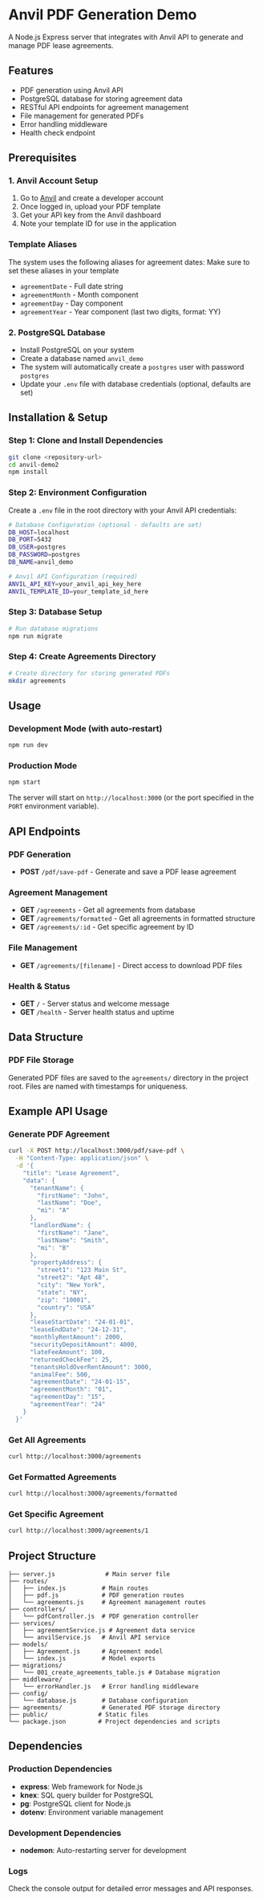 # Anvil PDF Generation Demo

A Node.js Express server that integrates with Anvil API to generate and manage PDF lease agreements.

## Features

- PDF generation using Anvil API
- PostgreSQL database for storing agreement data
- RESTful API endpoints for agreement management
- File management for generated PDFs
- Error handling middleware
- Health check endpoint

## Prerequisites

### 1. Anvil Account Setup

1. Go to [Anvil](https://www.useanvil.com/) and create a developer account
2. Once logged in, upload your PDF template
3. Get your API key from the Anvil dashboard
4. Note your template ID for use in the application

### Template Aliases
The system uses the following aliases for agreement dates:
Make sure to set these aliases in your template
- `agreementDate` - Full date string
- `agreementMonth` - Month component
- `agreementDay` - Day component  
- `agreementYear` - Year component (last two digits, format: YY)

### 2. PostgreSQL Database

- Install PostgreSQL on your system
- Create a database named `anvil_demo`
- The system will automatically create a `postgres` user with password `postgres`
- Update your `.env` file with database credentials (optional, defaults are set)

## Installation & Setup

### Step 1: Clone and Install Dependencies
```bash
git clone <repository-url>
cd anvil-demo2
npm install
```

### Step 2: Environment Configuration
Create a `.env` file in the root directory with your Anvil API credentials:
```bash
# Database Configuration (optional - defaults are set)
DB_HOST=localhost
DB_PORT=5432
DB_USER=postgres
DB_PASSWORD=postgres
DB_NAME=anvil_demo

# Anvil API Configuration (required)
ANVIL_API_KEY=your_anvil_api_key_here
ANVIL_TEMPLATE_ID=your_template_id_here
```

### Step 3: Database Setup
```bash
# Run database migrations
npm run migrate
```

### Step 4: Create Agreements Directory
```bash
# Create directory for storing generated PDFs
mkdir agreements
```

## Usage

### Development Mode (with auto-restart)
```bash
npm run dev
```

### Production Mode
```bash
npm start
```

The server will start on `http://localhost:3000` (or the port specified in the `PORT` environment variable).

## API Endpoints

### PDF Generation
- **POST** `/pdf/save-pdf` - Generate and save a PDF lease agreement

### Agreement Management
- **GET** `/agreements` - Get all agreements from database
- **GET** `/agreements/formatted` - Get all agreements in formatted structure
- **GET** `/agreements/:id` - Get specific agreement by ID

### File Management
- **GET** `/agreements/[filename]` - Direct access to download PDF files

### Health & Status
- **GET** `/` - Server status and welcome message
- **GET** `/health` - Server health status and uptime

## Data Structure


### PDF File Storage
Generated PDF files are saved to the `agreements/` directory in the project root. Files are named with timestamps for uniqueness.

## Example API Usage

### Generate PDF Agreement
```bash
curl -X POST http://localhost:3000/pdf/save-pdf \
  -H "Content-Type: application/json" \
  -d '{
    "title": "Lease Agreement",
    "data": {
      "tenantName": {
        "firstName": "John",
        "lastName": "Doe",
        "mi": "A"
      },
      "landlordName": {
        "firstName": "Jane",
        "lastName": "Smith",
        "mi": "B"
      },
      "propertyAddress": {
        "street1": "123 Main St",
        "street2": "Apt 4B",
        "city": "New York",
        "state": "NY",
        "zip": "10001",
        "country": "USA"
      },
      "leaseStartDate": "24-01-01",
      "leaseEndDate": "24-12-31",
      "monthlyRentAmount": 2000,
      "securityDepositAmount": 4000,
      "lateFeeAmount": 100,
      "returnedCheckFee": 25,
      "tenantsHoldOverRentAmount": 3000,
      "animalFee": 500,
      "agreementDate": "24-01-15",
      "agreementMonth": "01",
      "agreementDay": "15",
      "agreementYear": "24"
    }
  }'
```

### Get All Agreements
```bash
curl http://localhost:3000/agreements
```

### Get Formatted Agreements
```bash
curl http://localhost:3000/agreements/formatted
```

### Get Specific Agreement
```bash
curl http://localhost:3000/agreements/1
```



## Project Structure

```
├── server.js              # Main server file
├── routes/
│   ├── index.js          # Main routes
│   ├── pdf.js            # PDF generation routes
│   └── agreements.js     # Agreement management routes
├── controllers/
│   └── pdfController.js  # PDF generation controller
├── services/
│   ├── agreementService.js # Agreement data service
│   └── anvilService.js   # Anvil API service
├── models/
│   ├── Agreement.js      # Agreement model
│   └── index.js          # Model exports
├── migrations/
│   └── 001_create_agreements_table.js # Database migration
├── middleware/
│   └── errorHandler.js   # Error handling middleware
├── config/
│   └── database.js       # Database configuration
├── agreements/           # Generated PDF storage directory
├── public/              # Static files
└── package.json         # Project dependencies and scripts
```

## Dependencies

### Production Dependencies
- **express**: Web framework for Node.js
- **knex**: SQL query builder for PostgreSQL
- **pg**: PostgreSQL client for Node.js
- **dotenv**: Environment variable management

### Development Dependencies
- **nodemon**: Auto-restarting server for development

### Logs
Check the console output for detailed error messages and API responses. 